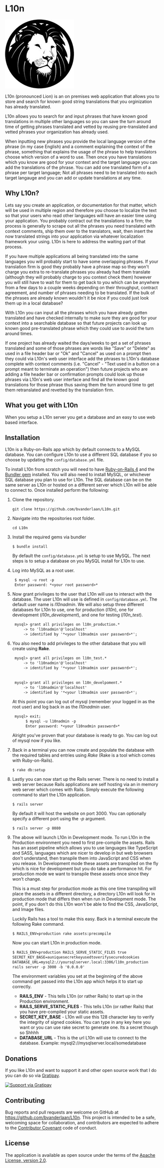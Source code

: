 # L10n

![L10n](https://github.com/bvanderlaan/L10n/blob/master/app/assets/images/logo.png "L10n")

L10n (pronounced Lion) is an on premises web application that allows you to store and search for known good string translations that you orginization has already translated.

L10n allows you to search for and input phrases that have known good translations in multiple other languages so you can save the turn around time of getting phrases translated and vetted by reusing pre-translated and vetted phrases your organization has already used.

When inputting new phrases you provide the local language version of the phrase (in my case English) and a comment explaining the context of the phrase, something that explains the usage of the phrase to help translators choose which version of a word to use. Then once you have translations which you know are good for your context and the target language you can add the translations of the phrase. You can add one translated form of a phrase per target language; Not all phrases need to be translated into each target langauge and you can add or update translations at any time.

## Why L10n?

Lets say you create an application, or documentation for that matter, which will be used in multiple region and therefore you choose to localize the text so that your users who read other languages will have an easier time using your application. You probably contract out the translations to a firm; the process is generally to scrape out all the phrases you need translated with context comments, ship them over to the translators, wait, then insert the now translated strings into your application via whatever localization framework your using. L10n is here to address the waiting part of that process.

If you have multiple applications all being translated into the same languages you will probably start to have some overlapping phrases. If your translation firm is good they probably have a phrase map so they won't charge you extra to re-translate phrases you already had them translate (although they will probably charge to you context check them) however you will still have to wait for them to get back to you which can be anywhere from a few days to a couple weeks depending on their throughput, contract agreement, and number of phrases needing to be translated. If the bulk of the phrases are already known wouldn't it be nice if you could just look them up in a local database?

With L10n you can input all the phrases which you have already gotten translated and have checked internally to make sure they are good for your context into a searchable database so that future projects can look up known good pre-translated phrase which they could use to avoid the turn around times.

If one project has already waited the days/weeks to get a set of phrases translated and some of those phrases are words like "Save" or "Delete" as used in a file header bar or "Ok" and "Cancel" as used on a prompt then they could via L10n's web user interface add the phrases to L10n's database complete with context comments (i.e. "Cancel" - "Text used in a button on a prompt meant to terminate an operation") then future projects who are adding a file header bar or confirmation prompts could look up those phrases via L10n's web user interface and find all the known good translations for those phrase thus saving them the turn around time to get them retranslated and revetted by the translation firm.

## What you get with L10n

When you setup a L10n server you get a database and an easy to use web based interface.

## Installation

L10n is a Ruby-on-Rails app which by default connects to a MySQL database.
You can configure L10n to use a different SQL database if you so choose by updating the ```config/database.yml``` file.

To install L10n from scratch you will need to have [Ruby-on-Rails 4](http://rubyonrails.org/) and the [Bundler gem](http://bundler.io/) installed. You will also need to install MySQL, or whichever SQL database you plan to use for L10n. The SQL database can be on the same server as L10n or hosted on a different server which L10n will be able to connect to. Once installed perform the following:

1. Clone the repository.
    ```
    git clone https://github.com/bvanderlaan/L10n.git
    ```

2. Navigate into the repositories root folder.
    ```
    cd L10n
    ```

3. Install the required gems via bundler
    ```
    $ bundle install
    ```

    By default the ```config/database.yml``` is setup to use MySQL. The next steps is to setup a database on you MySQL install for L10n to use.

4. Log into MySQL as a root user.

        $ mysql -u root -p
        Enter password: *<your root password>*

5. Now grant privileges to the user that L10n will use to interact with the database. The user L10n will use is defined in ```config/database.yml```. The default user name is *l10nadmin*. We will also setup three different databases for L10n to use, one for production (*l10n*), one for development (*l10n_development*), and one for testing (*l10n_test*).

        mysql> grant all privileges on l10n_production.*
            -> to 'l10nadmin'@'localhost'
       	    -> identified by '*<your l10nadmin user password>*';


6. You also need to add privileges to the other database that you will create using **Rake**.

        mysql> grant all privileges on l10n_test.*
            -> to 'l10nadmin'@'localhost'
    	    -> identified by '*<your l10nadmin user password>*';


        mysql> grant all privileges on l10n_develpoment.*
            -> to 'l10nadmin'@'localhost'
    	    -> identified by '*<your l10nadmin user password>*';

    At this point you can log out of mysql (remember your logged in as the root user) and log back in as the *l10nadmin* user.

        mysql> exit;
             $ mysql -u l10nadmin -p
       	     Enter password: *<your l10nadmin password>*

    Alright you've proven that your database is ready to go. You can log out of mysql now if you like.

7. Back in a terminal you can now create and populate the database with the required tables and entries using *Rake* (Rake is a tool which comes with Ruby-on-Rails).
    ```
    $ rake db:setup
    ```

8. Lastly you can now start up the Rails server. There is no need to install a web server because Rails applications are self hosting via an in memory web server which comes with Rails. Simply execute the following command to start the L10n application.
    ```
    $ rails server
    ```

    By default it will host the website on port 3000.
    You can optionally specify a different port using the *-p* argument.

    ```
    $ rails server -p 8080
    ```
9. The above will launch L10n in Development mode. To run L10n in the Production environment you need to first pre-compile the assets.
   Rails has an asset pipeline which allows you to use languages like TypeScript and SASS, languages which are nicer to develop in but web browsers don't understand, then transpile them into JavaScript and CSS when you release.
   In Development mode these assets are transpiled on the fly which is nice for development but you do take a performance hit.
   For production mode we want to transpile these assets once since they won't change.

   This is a must step for production mode as this one time transpiling will place the assets in a different directory, a directory L10n will look for in production mode that differs then when run in Development mode.
   The point, if you don't do this L10n won't be able to find the CSS, JavaScript, and Image files.

   Luckily Rails has a tool to make this easy.
   Back in a terminal execute the following Rake command.
   ```
   $ RAILS_ENV=production rake assets:precompile
   ```

   Now you can start L10n in production mode.
   ```
   $ RAILS_ENV=production RAILS_SERVE_STATIC_FILES true SECRET_KEY_BASE=auniquesecretkeyusedtoverifysecuredcookies DATABASE_URL=mysql2://yoursqlserver.local:3306/l10n_production rails server -p 3000 -b '0.0.0.0'
   ```

   The environment variables you set at the beginning of the above command get passed into the L10n app which helps it to start up correctly.

   * **RAILS_ENV** - This tells L10n (or rather Rails) to start up in the Production environment.
   * **RAILS_SERVE_STATIC_FILES** - This tells L10n (or rather Rails) that you have pre-compiled your static assets.
   * **SECRET_KEY_BASE** - L10n will use this 128 character key to verify the integrity of signed cookies. You can type in any key here you want or you can use rake secret to generate one. Its a secret though so Shhhh
   * **DATABASE_URL** - This is the url L10n will use to connect to the database. Example: mysql2://mysqlserver.local/somedatabase

## Donations

If you like L10n and want to support it and other open source work that I do you can do so via [Gratipay](https://gratipay.com/~bvanderlaan/).

[![Support via Gratipay](https://cdn.rawgit.com/gratipay/gratipay-badge/2.3.0/dist/gratipay.svg)](https://gratipay.com/~bvanderlaan/)


## Contributing

Bug reports and pull requests are welcome on GitHub at https://github.com/bvanderlaan/L10n. This project is intended to be a safe, welcoming space for collaboration, and contributors are expected to adhere to the [Contributor Covenant](http://contributor-covenant.org) code of conduct.


## License

The application is available as open source under the terms of the [Apache License, version 2.0](https://opensource.org/licenses/Apache-2.0).